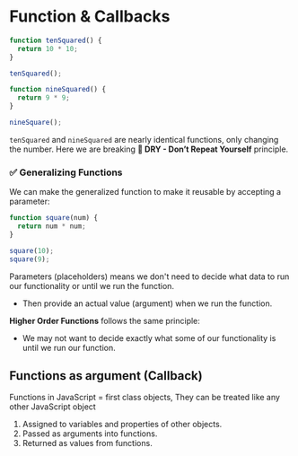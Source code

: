 # Function & Callbacks

```js
function tenSquared() {
  return 10 * 10;
}

tenSquared();
```

```js
function nineSquared() {
  return 9 * 9;
}

nineSquare();
```

`tenSquared` and `nineSquared` are nearly identical functions, only changing the number. Here we are breaking **🔴 DRY - Don’t Repeat Yourself** principle.

### ✅ Generalizing Functions

We can make the generalized function to make it reusable by accepting a parameter:

```js
function square(num) {
  return num * num;
}

square(10);
square(9);
```

Parameters (placeholders) means we don't need to decide what data to run our functionality or until we run the function.

- Then provide an actual value (argument) when we run the function.

**Higher Order Functions** follows the same principle:

- We may not want to decide exactly what some of our functionality is until we run our function.

## Functions as argument (Callback)

Functions in JavaScript = first class objects, They can be treated like any other JavaScript object

1. Assigned to variables and properties of other objects.
2. Passed as arguments into functions.
3. Returned as values from functions.
